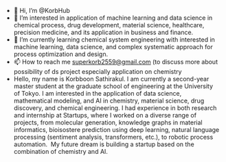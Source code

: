 - 👋 Hi, I’m @KorbHub
- 👀 I’m interested in application of machine learning and data science in chemical process, drug development, material science, healthcare, precision medicine, and its application in business and finance. 
- 🌱 I’m currently learning chemical system engineering with interested in machine learning, data science, and complex systematic approach for process optimization and design. 
- 📫 How to reach me  superkorb2559@gmail.com (to discuss more about possibility of ds project especially application on chemistry
- Hello, my name is Korbboon Sathirakul. I am currently a second-year master student at the graduate school of engineering at the University of Tokyo. I am interested in the application of data science, mathematical modeling, and AI in chemistry, material science, drug discovery, and chemical engineering. I had experience in both research and internship at Startups, where I worked on a diverse range of projects, from molecular generation, knowledge graphs in material informatics, bioisostere prediction using deep learning, natural language processing (sentiment analysis, transformers, etc.), to robotic process automation. 
   My future dream is building a startup based on the combination of chemistry and AI. 
<!---
KorbHub/KorbHub is a ✨ special ✨ repository because its `README.md` (this file) appears on your GitHub profile.
You can click the Preview link to take a look at your changes.
--->
